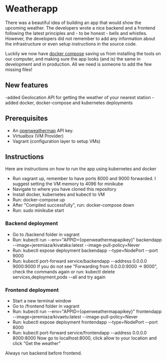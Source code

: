 # Weatherapp

There was a beautiful idea of building an app that would show the upcoming weather. The developers wrote a nice backend and a frontend following the latest principles and - to be honest - bells and whistles. However, the developers did not remember to add any information about the infrastructure or even setup instructions in the source code.

Luckily we now have [docker compose](https://docs.docker.com/compose/) saving us from installing the tools on our computer, and making sure the app looks (and is) the same in development and in production. All we need is someone to add the few missing files!

## New features

-added Geolocation API for getting the weather of your nearest station
-added docker, docker-compose and kubernetes deployments

## Prerequisites

* An [openweathermap](http://openweathermap.org/) API key.
* Virtualbox (VM Provider)
* Vagrant (configuration layer to setup VMs)

## Instructions

Here are instructions on how to run the app using kubernetes and docker

- Run vagrant up, remember to have ports 8000 and 9000 forwarded. I suggest setting the VM memory to 4096 for minikube
- Navigate to where you have cloned this repository
- Install docker, kubernetes and kubectl to VM
- Run: docker-compose up
- After "Compiled successfully", run: docker-compose down
- Run: sudo minikube start
### Backend deployment
- Go to /backend folder in vagrant
- Run: kubectl run --env="APPID={openweathermapapikey}" backendapp --image=jeremiaza/kivataka:latest --image-pull-policy=Never
- Run: kubectl expose deployment backendapp --type=NodePort --port 9000
- Run: kubectl port-forward service/backendapp --address 0.0.0.0 9000:9000
If you do not see "Forwarding from 0.0.0.0:9000 -> 9000", check the commands again or run: kubectl delete services,deployment,pods --all
and try again
### Frontend deployment
- Start a new terminal window
- Go to /frontend folder in vagrant
- Run: kubectl run --env="APPID={openweathermapapikey}" frontendapp --image=jeremiaza/kivaetu:latest --image-pull-policy=Never
- Run: kubectl expose deployment frontendapp --type=NodePort --port 8000
- Run: kubectl port-forward service/frontendapp --address 0.0.0.0 8000:8000
Now go to localhost:8000, click allow to your location and click "Get the weather"

Always run backend before frontend.
